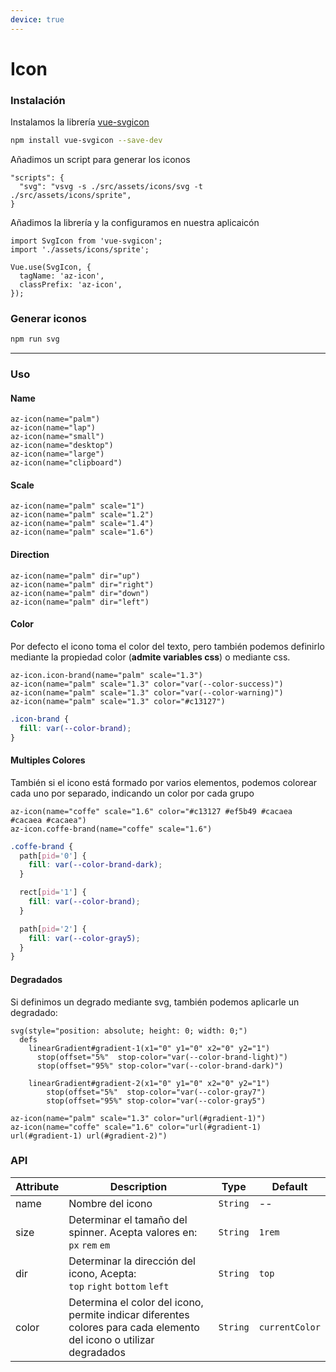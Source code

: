 ```yaml
---
device: true
---
```


# Icon

### Instalación

Instalamos la librería [vue-svgicon](https://github.com/MMF-FE/vue-svgicon)

```bash
npm install vue-svgicon --save-dev
```

Añadimos un script para generar los iconos

```json[./package.json]
"scripts": {
  "svg": "vsvg -s ./src/assets/icons/svg -t ./src/assets/icons/sprite",
}
```

Añadimos la librería y la configuramos en nuestra aplicaicón

```javascript[./src/main.js]
import SvgIcon from 'vue-svgicon';
import './assets/icons/sprite';

Vue.use(SvgIcon, {
  tagName: 'az-icon',
  classPrefix: 'az-icon',
});
```

### Generar iconos

```bash
npm run svg
```

---

### Uso

#### Name

```pug
az-icon(name="palm")
az-icon(name="lap")
az-icon(name="small")
az-icon(name="desktop")
az-icon(name="large")
az-icon(name="clipboard")
```

#### Scale

```pug
az-icon(name="palm" scale="1")
az-icon(name="palm" scale="1.2")
az-icon(name="palm" scale="1.4")
az-icon(name="palm" scale="1.6")
```

#### Direction

```pug
az-icon(name="palm" dir="up")
az-icon(name="palm" dir="right")
az-icon(name="palm" dir="down")
az-icon(name="palm" dir="left")
```

#### Color

Por defecto el icono toma el color del texto, pero también podemos definirlo mediante la propiedad color (**admite variables css**) o mediante css.

```pug
az-icon.icon-brand(name="palm" scale="1.3")
az-icon(name="palm" scale="1.3" color="var(--color-success)")
az-icon(name="palm" scale="1.3" color="var(--color-warning)")
az-icon(name="palm" scale="1.3" color="#c13127")
```

```scss
.icon-brand {
  fill: var(--color-brand);
}
```

#### Multiples Colores

También si el icono está formado por varios elementos, podemos colorear cada uno por separado, indicando un color por cada grupo

```pug
az-icon(name="coffe" scale="1.6" color="#c13127 #ef5b49 #cacaea #cacaea #cacaea")
az-icon.coffe-brand(name="coffe" scale="1.6")
```

```scss
.coffe-brand {
  path[pid='0'] {
    fill: var(--color-brand-dark);
  }

  rect[pid='1'] {
    fill: var(--color-brand);
  }

  path[pid='2'] {
    fill: var(--color-gray5);
  }
}
```

#### Degradados

Si definimos un degrado mediante svg, también podemos aplicarle un degradado:

```pug
svg(style="position: absolute; height: 0; width: 0;")
  defs
    linearGradient#gradient-1(x1="0" y1="0" x2="0" y2="1")
      stop(offset="5%"  stop-color="var(--color-brand-light)")
      stop(offset="95%" stop-color="var(--color-brand-dark)")

    linearGradient#gradient-2(x1="0" y1="0" x2="0" y2="1")
        stop(offset="5%"  stop-color="var(--color-gray7")
        stop(offset="95%" stop-color="var(--color-gray5")

az-icon(name="palm" scale="1.3" color="url(#gradient-1)")
az-icon(name="coffe" scale="1.6" color="url(#gradient-1) url(#gradient-1) url(#gradient-2)")
```

### API

| Attribute   | Description                                | Type      | Default   |
| ----------- | ------------------------------------------ | --------- | --------- |
| name        | Nombre del icono                           | `String`  | --        |
| size        | Determinar el tamaño del spinner. Acepta valores en:<br>`px` `rem` `em`             | `String` | `1rem`    |
| dir         | Determinar la dirección del icono, Acepta:<br>`top` `right` `bottom` `left`       | `String` | `top`   |
| color       | Determina el color del icono, permite indicar diferentes colores para cada elemento del icono o utilizar degradados  | `String` | `currentColor`   |
